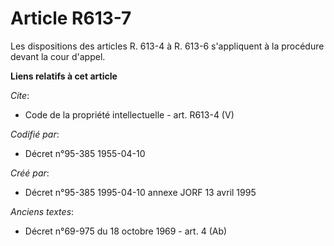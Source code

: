 # Article R613-7

Les dispositions des articles R. 613-4 à R. 613-6 s'appliquent à la procédure devant la cour d'appel.

**Liens relatifs à cet article**

_Cite_:

  - Code de la propriété intellectuelle - art. R613-4 (V)

_Codifié par_:

  - Décret n°95-385 1955-04-10

_Créé par_:

  - Décret n°95-385 1995-04-10 annexe JORF 13 avril 1995

_Anciens textes_:

  - Décret n°69-975 du 18 octobre 1969 - art. 4 (Ab)
